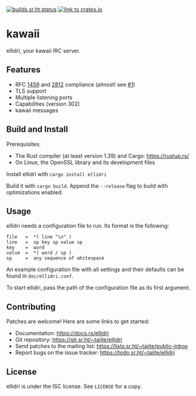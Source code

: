 [![builds.sr.ht status](https://builds.sr.ht/~taiite/ellidri.svg)](https://builds.sr.ht/~taiite/ellidri?)
[![link to crates.io](https://img.shields.io/crates/v/ellidri.svg)](https://crates.io/crates/ellidri)

# kawaii

ellidri, your kawaii IRC server.


## Features

- RFC [1459][0] and [2812][1] compliance (almost! see [#1][2])
- TLS support
- Multiple listening ports
- Capabilities (version 302)
- kawaii messages

[0]: https://tools.ietf.org/html/rfc1459
[1]: https://tools.ietf.org/html/rfc2812
[2]: https://todo.sr.ht/~taiite/ellidri/1


## Build and Install

Prerequisites:

- The Rust compiler (at least version 1.39) and Cargo: <https://rustup.rs/>
- On Linux, the OpenSSL library and its development files

Install ellidri with `cargo install ellidri`

Build it with `cargo build`.  Append the `--release` flag to build with
optimizations enabled.


## Usage

ellidri needs a configuration file to run.  Its format is the following:

```
file   =  *( line "\n" )
line   =  sp key sp value sp
key    =  word
value  =  *( word / sp )
sp     =  any sequence of whitespace
```

An example configuration file with all settings and their defaults can be found
in `doc/ellidri.conf`.

To start ellidri, pass the path of the configuration file as its first argument.


## Contributing

Patches are welcome!  Here are some links to get started:

- Documentation: <https://docs.rs/ellidri>
- Git repository: <https://git.sr.ht/~taiite/ellidri>
- Send patches to the mailing list: <https://lists.sr.ht/~taiite/public-inbox>
- Report bugs on the issue tracker: <https://todo.sr.ht/~taiite/ellidri>


## License

ellidri is under the ISC license.  See `LICENSE` for a copy.
